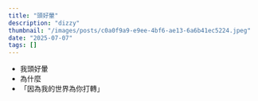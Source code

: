 ```yaml
---
title: "頭好暈"
description: "dizzy"
thumbnail: "/images/posts/c0a0f9a9-e9ee-4bf6-ae13-6a6b41ec5224.jpeg"
date: "2025-07-07"
tags: []
---
```

- 我頭好暈
- 為什麼
- 「因為我的世界為你打轉」
